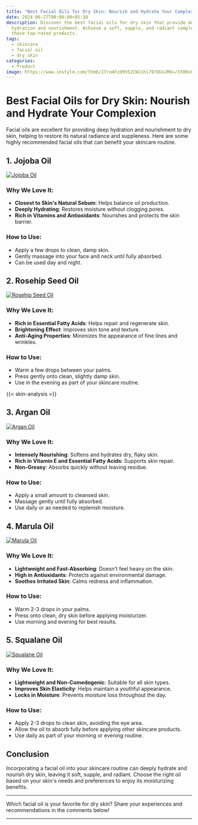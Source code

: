 ```yaml
---
title: "Best Facial Oils for Dry Skin: Nourish and Hydrate Your Complexion"
date: 2024-06-27T00:00:00+05:30
description: Discover the best facial oils for dry skin that provide deep
  hydration and nourishment. Achieve a soft, supple, and radiant complexion with
  these top-rated products.
tags:
  - skincare
  - facial oil
  - dry skin
categories:
  - Product
image: https://www.instyle.com/thmb/1Tro4Fzd9V52CW2ihi797QUx2MU=/1500x0/filters:no_upscale():max_bytes(150000):strip_icc()/the-best-facial-oils-for-dry-skin-is-tout-c6532642152a45de8a0293453bce98a3.jpg
---
```


# Best Facial Oils for Dry Skin: Nourish and Hydrate Your Complexion

Facial oils are excellent for providing deep hydration and nourishment to dry skin, helping to restore its natural radiance and suppleness. Here are some highly recommended facial oils that can benefit your skincare routine.

## 1. **Jojoba Oil**

[![Jojoba Oil](https://i5.walmartimages.com/seo/Cliganic-Organic-Jojoba-Oil-100-Pure-4oz-Moisturizing-Oil-for-Face-Hair-Skin-Nails-Natural-Cold-Pressed-Hexane-Free-Base-Carrier-Oil_9bb71057-5c61-477e-86cc-893324ea2aeb.c1d7d7eeaaedb1fec22a7662d8acbef4.jpeg?odnHeight=2000&odnWidth=2000&odnBg=FFFFFF)](https://www.walmart.com/ip/Cliganic-Organic-Jojoba-Oil-100-Pure-4oz-Moisturizing-Oil-for-Face-Hair-Skin-Nails-Natural-Cold-Pressed-Hexane-Free-Base-Carrier-Oil/214116873?athbdg=L1600)

### Why We Love It:
- **Closest to Skin's Natural Sebum**: Helps balance oil production.
- **Deeply Hydrating**: Restores moisture without clogging pores.
- **Rich in Vitamins and Antioxidants**: Nourishes and protects the skin barrier.

### How to Use:
- Apply a few drops to clean, damp skin.
- Gently massage into your face and neck until fully absorbed.
- Can be used day and night.

## 2. **Rosehip Seed Oil**

[![Rosehip Seed Oil](https://i5.walmartimages.com/seo/Organic-Rosehip-Seed-EssentialOil-4-oz-Pure-Cold-Pressed-Unrefined-Rose-Hip-Serum-Face-Hair-Nails-100-Natural-Skin-Care-MoisturizerScar-Removal-Facia_54d9b813-8b32-4d62-938b-19be2d4a7545.9b32762892879089514e7217c66673e1.jpeg?odnHeight=2000&odnWidth=2000&odnBg=FFFFFF)](https://www.walmart.com/ip/Organic-Rosehip-Seed-EssentialOil-4-oz-Pure-Cold-Pressed-Unrefined-Rose-Hip-Serum-Face-Hair-Nails-100-Natural-Skin-Care-MoisturizerScar-Removal-Facia/782669289)

### Why We Love It:
- **Rich in Essential Fatty Acids**: Helps repair and regenerate skin.
- **Brightening Effect**: Improves skin tone and texture.
- **Anti-Aging Properties**: Minimizes the appearance of fine lines and wrinkles.

### How to Use:
- Warm a few drops between your palms.
- Press gently onto clean, slightly damp skin.
- Use in the evening as part of your skincare routine.


{{< skin-analysis >}}

## 3. **Argan Oil**

[![Argan Oil](https://i5.walmartimages.com/seo/Cliganic-Organic-Argan-Oil-100-Pure-for-Hair-Face-Skin-Cold-Pressed-Carrier-Oil-Imported-from-Morocco_c9aa9e2a-6b8d-434a-825f-95d95d82432d.2ad8f296edc8d740ead33acde51d6c3a.jpeg?odnHeight=2000&odnWidth=2000&odnBg=FFFFFF)](https://www.walmart.com/ip/Cliganic-Organic-Argan-Oil-100-Pure-for-Hair-Face-Skin-Cold-Pressed-Carrier-Oil-Imported-from-Morocco/245314553?athbdg=L1600&adsRedirect=true)

### Why We Love It:
- **Intensely Nourishing**: Softens and hydrates dry, flaky skin.
- **Rich in Vitamin E and Essential Fatty Acids**: Supports skin repair.
- **Non-Greasy**: Absorbs quickly without leaving residue.

### How to Use:
- Apply a small amount to cleansed skin.
- Massage gently until fully absorbed.
- Use daily or as needed to replenish moisture.

## 4. **Marula Oil**

[![Marula Oil](https://i5.walmartimages.com/seo/Marula-Facial-Oil-for-Face-and-Hair-100-Natural-Cold-Pressed-1fl-oz-by-Pure-Body-Naturals_37103478-b55f-4dbe-bf0b-4dad87eed0c8.2acbe9c6d6000504af9ce6e7b1b318ad.png?odnHeight=2000&odnWidth=2000&odnBg=FFFFFF)](https://www.walmart.com/ip/Marula-Facial-Oil-for-Face-and-Hair-100-Natural-Cold-Pressed-1fl-oz-by-Pure-Body-Naturals/458285785)

### Why We Love It:
- **Lightweight and Fast-Absorbing**: Doesn’t feel heavy on the skin.
- **High in Antioxidants**: Protects against environmental damage.
- **Soothes Irritated Skin**: Calms redness and inflammation.

### How to Use:
- Warm 2-3 drops in your palms.
- Press onto clean, dry skin before applying moisturizer.
- Use morning and evening for best results.

## 5. **Squalane Oil**

[![Squalane Oil](https://i5.walmartimages.com/seo/Life-Flo-Pure-Olive-Squalane-Oil-Pressed-From-100-Olives-Smooths-Moisturizes-Skin-Softens-Conditions-Hair-Cuticles-2oz_a0720efa-12d7-4533-a700-fd3b5e6f4539.f1b617eddf1113879b445c1c7d29d9b6.jpeg?odnHeight=640&odnWidth=640&odnBg=FFFFFF)](https://www.walmart.com/ip/Life-Flo-Pure-Olive-Squalane-Oil-Pressed-From-100-Olives-Smooths-Moisturizes-Skin-Softens-Conditions-Hair-Cuticles-2oz/26968705)

### Why We Love It:
- **Lightweight and Non-Comedogenic**: Suitable for all skin types.
- **Improves Skin Elasticity**: Helps maintain a youthful appearance.
- **Locks in Moisture**: Prevents moisture loss throughout the day.

### How to Use:
- Apply 2-3 drops to clean skin, avoiding the eye area.
- Allow the oil to absorb fully before applying other skincare products.
- Use daily as part of your morning or evening routine.

## Conclusion

Incorporating a facial oil into your skincare routine can deeply hydrate and nourish dry skin, leaving it soft, supple, and radiant. Choose the right oil based on your skin's needs and preferences to enjoy its moisturizing benefits.

---

Which facial oil is your favorite for dry skin? Share your experiences and recommendations in the comments below!

---
